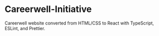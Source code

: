 # Careerwell-Initiative
Careerwell website converted from HTML/CSS to React with TypeScript, ESLint, and Prettier.
